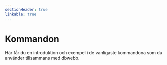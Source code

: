 ```yaml
---
sectionHeader: true
linkable: true
...
```

Kommandon
=============================

Här får du en introduktion och exempel i de vanligaste kommandona som du använder tillsammans med dbwebb.
